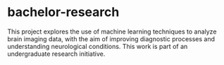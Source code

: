 # bachelor-research
This project explores the use of machine learning techniques to analyze brain imaging data, with the aim of improving diagnostic processes and understanding neurological conditions. This work is part of an undergraduate research initiative.
